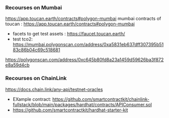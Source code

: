 ### Recourses on Mumbai

https://app.toucan.earth/contracts#polygon-mumbai
mumbai contracts of toucan : https://app.toucan.earth/contracts#polygon-mumbai


- facets to get test assets : https://faucet.toucan.earth/
- test tco2: https://mumbai.polygonscan.com/address/0xa5831eb637dff307395b5183c86b04c69c518681


https://polygonscan.com/address/0xc645b80fd8a23a1459d59626ba3f872e8a59d4cb

### Recourses on ChainLink
https://docs.chain.link/any-api/testnet-oracles


- EXample contract: https://github.com/smartcontractkit/chainlink-fullstack/blob/main/packages/hardhat/contracts/APIConsumer.sol
- https://github.com/smartcontractkit/hardhat-starter-kit